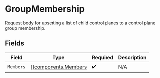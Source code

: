 # GroupMembership

Request body for upserting a list of child control planes to a control plane group membership.


## Fields

| Field                                                      | Type                                                       | Required                                                   | Description                                                |
| ---------------------------------------------------------- | ---------------------------------------------------------- | ---------------------------------------------------------- | ---------------------------------------------------------- |
| `Members`                                                  | [][components.Members](../../models/components/members.md) | :heavy_check_mark:                                         | N/A                                                        |